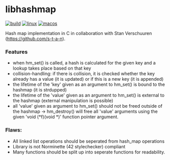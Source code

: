 # libhashmap
[![build](https://github.com/harou24/libhashmap/workflows/Unittests/badge.svg)](https://github.com/harou24/libhashmap/actions?workflow=Unittests)
[![linux](https://github.com/harou24/libhashmap/workflows/Linux/badge.svg)](https://github.com/harou24/libhashmap/actions?workflow=Linux)
[![macos](https://github.com/harou24/libhashmap/workflows/MacOS/badge.svg)](https://github.com/harou24/libhashmap/actions?workflow=MacOS)

Hash map implementation in C in collaboration with Stan Verschuuren (https://github.com/s-t-a-n).

### Features
- when hm_set() is called, a hash is calculated for the given key and a lookup takes place based on that key
- collision-handling: if there is collision, it is checked whether the key already has a value (it is updated) or if this is a new key (it is appended)
- the lifetime of the 'key' given as an argument to  hm_set() is bound to the hashmap (it is strdupped)
- the lifetime of the 'value' given as an argument to hm_set() is external to the hashmap (external manipulation is possible)
- all 'value' given as argument to hm_set() should not be freed outside of the hashmap -> hm_destroy() will free all 'value' arguments using the given 'void (*f)(void *)' function pointer argument.

### Flaws:
- All linked list operations should be seperated from hash_map operations
- Library is not Norminette (42 stylechecker) compliant
- Many functions should be split up into seperate functions for readability.
